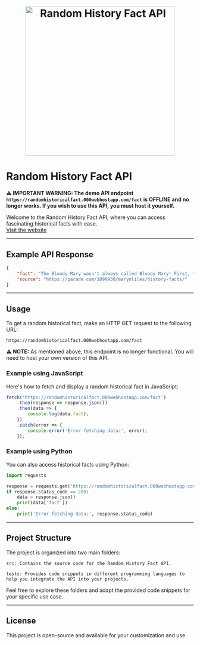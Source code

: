 <h1 align="center">
  <img src="logo.png" alt="Random History Fact API" width="400">
</h1>

# Random History Fact API

**⚠️ IMPORTANT WARNING: The demo API endpoint `https://randomhistoricalfact.000webhostapp.com/fact` is OFFLINE and no longer works. If you wish to use this API, you must host it yourself.**

Welcome to the Random History Fact API, where you can access fascinating historical facts with ease.<br>
<a href="https://warm-teammates-951039.framer.app/">Visit the website</a>

---

## Example API Response

```json
{
    "fact": "The Bloody Mary wasn't always called Bloody Mary! First, the popular brunch drink was actually called A Bucket Of Blood. After Bucket Of Blood, it transitioned to Red Snapper and, finally, settled on Bloody Mary.",
    "source": "https://parade.com/1099930/marynliles/history-facts/"
}
```

---

## Usage
To get a random historical fact, make an HTTP GET request to the following URL:
```url
https://randomhistoricalfact.000webhostapp.com/fact
```
**⚠️ NOTE:** As mentioned above, this endpoint is no longer functional. You will need to host your own version of this API.

### Example using JavaScript
Here's how to fetch and display a random historical fact in JavaScript:

```javascript
fetch('https://randomhistoricalfact.000webhostapp.com/fact')
    .then(response => response.json())
    .then(data => {
        console.log(data.fact);
    })
    .catch(error => {
        console.error('Error fetching data:', error);
    });
```

### Example using Python
You can also access historical facts using Python:

```python
import requests

response = requests.get('https://randomhistoricalfact.000webhostapp.com/fact')
if response.status_code == 200:
    data = response.json()
    print(data['fact'])
else:
    print('Error fetching data:', response.status_code)
```

---

## Project Structure
The project is organized into two main folders:
```
src: Contains the source code for the Random History Fact API.
```
```
tests: Provides code snippets in different programming languages to help you integrate the API into your projects.
```
Feel free to explore these folders and adapt the provided code snippets for your specific use case.

---

## License
This project is open-source and available for your customization and use.
